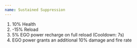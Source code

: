 ```yaml
---
name: Sustained Suppression
---
```


1. 10% Health
2. -15% Reload
3. 5% EGO power recharge on full reload (Cooldown: 7s)
4. EGO power grants an additional 10% damage and fire rate
